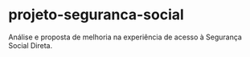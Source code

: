 # projeto-seguranca-social
Análise e proposta de melhoria na experiência de acesso à Segurança Social Direta.
